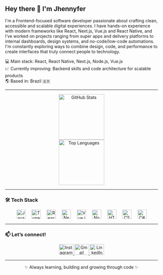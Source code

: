 <h2 align="left">Hey there 👋 I'm Jhennyfer</h2>

<p align="left">
I'm a Frontend-focused software developer passionate about crafting clean, accessible and scalable digital experiences. I have hands-on experience with modern frameworks like React, Next.js, Vue.js and React Native, and I’ve worked on projects ranging from super apps and delivery platforms to internal dashboards, design systems, and no-code/low-code automations. I'm constantly exploring ways to combine design, code, and performance to create interfaces that truly connect people to technology.
</p>

<p align="left">
💻 Main stack: React, React Native, Next.js, Node.js, Vue.js  
<br>
📈 Currently improving: Backend skills and code architecture for scalable products  
<br>
🌎 Based in: Brazil 🇧🇷  
</p>

---

<div align="center">
  <img src="https://github-readme-stats-jhennyfercichaseskis-projects.vercel.app/api?username=jhennyfercichaseski&include_all_commits=true&hide_rank=true&count_private=true&show_icons=true&theme=dracula&hide_border=true" height="150" alt="GitHub Stats" /> 
  <br>
  <img src="https://github-readme-stats.vercel.app/api/top-langs?username=jhennyfercichaseski&locale=en&hide_title=false&layout=compact&card_width=320&langs_count=6&theme=dracula&hide_border=true" height="150" alt="Top Languages" />
</div>

---

<h3 align="left">🛠️ Tech Stack</h3>

<div align="center">
  <img src="https://cdn.jsdelivr.net/gh/devicons/devicon/icons/javascript/javascript-original.svg" height="30" alt="JavaScript" />
  <img width="12" />
  <img src="https://cdn.jsdelivr.net/gh/devicons/devicon/icons/typescript/typescript-original.svg" height="30" alt="TypeScript" />
  <img width="12" />
  <img src="https://cdn.jsdelivr.net/gh/devicons/devicon/icons/react/react-original.svg" height="30" alt="React" />
  <img width="12" />
  <img src="https://cdn.jsdelivr.net/gh/devicons/devicon/icons/nextjs/nextjs-original.svg" height="30" alt="Next.js" />
  <img width="12" />
  <img src="https://cdn.jsdelivr.net/gh/devicons/devicon/icons/vuejs/vuejs-original.svg" height="30" alt="Vue.js" />
  <img width="12" />
  <img src="https://cdn.jsdelivr.net/gh/devicons/devicon/icons/nodejs/nodejs-original.svg" height="30" alt="Node.js" />
  <img width="12" />
  <img src="https://cdn.jsdelivr.net/gh/devicons/devicon/icons/html5/html5-original.svg" height="30" alt="HTML5" />
  <img width="12" />
  <img src="https://cdn.jsdelivr.net/gh/devicons/devicon/icons/css3/css3-original.svg" height="30" alt="CSS3" />
  <img width="12" />
  <img src="https://cdn.jsdelivr.net/gh/devicons/devicon/icons/csharp/csharp-original.svg" height="30" alt="C#" />
</div>

---

<h3 align="left">📫 Let’s connect!</h3>

<div align="center">
  <a href="https://www.instagram.com/jhennyfercichaseski/" target="_blank">
    <img src="https://raw.githubusercontent.com/maurodesouza/profile-readme-generator/master/src/assets/icons/social/instagram/default.svg" width="47" height="35" alt="Instagram" />
  </a>
  <a href="mailto:jhnnfrlvs@gmail.com" target="_blank">
    <img src="https://raw.githubusercontent.com/maurodesouza/profile-readme-generator/master/src/assets/icons/social/gmail/default.svg" width="47" height="35" alt="Gmail" />
  </a>
  <a href="https://www.linkedin.com/in/jhennyfer-cichaseski-a0355b1a0/" target="_blank">
    <img src="https://raw.githubusercontent.com/maurodesouza/profile-readme-generator/master/src/assets/icons/social/linkedin/default.svg" width="47" height="35" alt="LinkedIn" />
  </a>
</div>

---

<p align="center">✨ Always learning, building and growing through code ✨</p>
